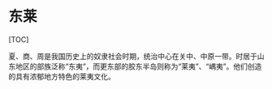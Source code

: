 # 东莱

[TOC]

夏、商、周是我国历史上的奴隶社会时期，统治中心在关中、中原一带。时居于山东地区的部族泛称“东夷”，而更东部的胶东半岛则称为“莱夷”、“嵎夷”。他们创造的具有浓郁地方特色的莱夷文化。

